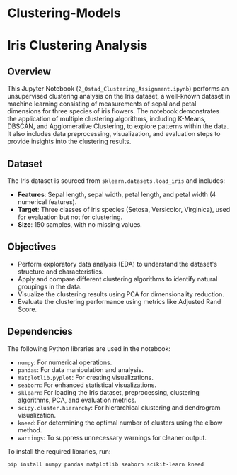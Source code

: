 # Clustering-Models
# Iris Clustering Analysis

## Overview
This Jupyter Notebook (`2_Ostad_Clustering_Assignment.ipynb`) performs an unsupervised clustering analysis on the Iris dataset, a well-known dataset in machine learning consisting of measurements of sepal and petal dimensions for three species of iris flowers. The notebook demonstrates the application of multiple clustering algorithms, including K-Means, DBSCAN, and Agglomerative Clustering, to explore patterns within the data. It also includes data preprocessing, visualization, and evaluation steps to provide insights into the clustering results.

## Dataset
The Iris dataset is sourced from `sklearn.datasets.load_iris` and includes:
- **Features**: Sepal length, sepal width, petal length, and petal width (4 numerical features).
- **Target**: Three classes of iris species (Setosa, Versicolor, Virginica), used for evaluation but not for clustering.
- **Size**: 150 samples, with no missing values.

## Objectives
- Perform exploratory data analysis (EDA) to understand the dataset's structure and characteristics.
- Apply and compare different clustering algorithms to identify natural groupings in the data.
- Visualize the clustering results using PCA for dimensionality reduction.
- Evaluate the clustering performance using metrics like Adjusted Rand Score.

## Dependencies
The following Python libraries are used in the notebook:
- `numpy`: For numerical operations.
- `pandas`: For data manipulation and analysis.
- `matplotlib.pyplot`: For creating visualizations.
- `seaborn`: For enhanced statistical visualizations.
- `sklearn`: For loading the Iris dataset, preprocessing, clustering algorithms, PCA, and evaluation metrics.
- `scipy.cluster.hierarchy`: For hierarchical clustering and dendrogram visualization.
- `kneed`: For determining the optimal number of clusters using the elbow method.
- `warnings`: To suppress unnecessary warnings for cleaner output.

To install the required libraries, run:
```bash
pip install numpy pandas matplotlib seaborn scikit-learn kneed
